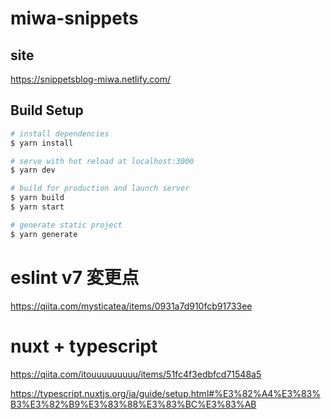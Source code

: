 # miwa-snippets

## site

https://snippetsblog-miwa.netlify.com/

## Build Setup

``` bash
# install dependencies
$ yarn install

# serve with hot reload at localhost:3000
$ yarn dev

# build for production and launch server
$ yarn build
$ yarn start

# generate static project
$ yarn generate
```

# eslint v7 変更点

https://qiita.com/mysticatea/items/0931a7d910fcb91733ee

# nuxt + typescript

https://qiita.com/itouuuuuuuuu/items/51fc4f3edbfcd71548a5

https://typescript.nuxtjs.org/ja/guide/setup.html#%E3%82%A4%E3%83%B3%E3%82%B9%E3%83%88%E3%83%BC%E3%83%AB